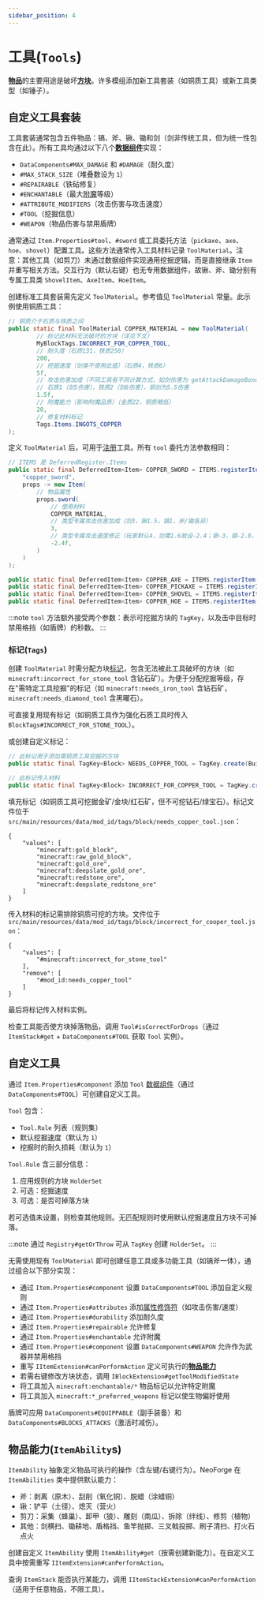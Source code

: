 ```yaml
---
sidebar_position: 4
---
```

# **工具**(`Tools`)

[**物品**](item)的主要用途是破坏[**方块**](block)。许多模组添加新工具套装（如铜质工具）或新工具类型（如锤子）。

## 自定义工具套装

工具套装通常包含五件物品：镐、斧、锹、锄和剑（剑非传统工具，但为统一性包含在此）。所有工具均通过以下八个[**数据组件**](datacomponents)实现：

- `DataComponents#MAX_DAMAGE` 和 `#DAMAGE`（耐久度）
- `#MAX_STACK_SIZE`（堆叠数设为 `1`）
- `#REPAIRABLE`（铁砧修复）
- `#ENCHANTABLE`（最大[附魔](enchantment)等级）
- `#ATTRIBUTE_MODIFIERS`（攻击伤害与攻击速度）
- `#TOOL`（挖掘信息）
- `#WEAPON`（物品伤害与禁用盾牌）

通常通过 `Item.Properties#tool`、`#sword` 或工具委托方法（`pickaxe`、`axe`、`hoe`、`shovel`）配置工具。这些方法通常传入工具材料记录 `ToolMaterial`。注意：其他工具（如剪刀）未通过数据组件实现通用挖掘逻辑，而是直接继承 `Item` 并重写相关方法。交互行为（默认右键）也无专用数据组件，故锹、斧、锄分别有专属工具类 `ShovelItem`、`AxeItem`、`HoeItem`。

创建标准工具套装需先定义 `ToolMaterial`。参考值见 `ToolMaterial` 常量。此示例使用铜质工具：

```java
// 铜质介于石质与铁质之间
public static final ToolMaterial COPPER_MATERIAL = new ToolMaterial(
        // 标记此材料无法破坏的方块（详见下文）
        MyBlockTags.INCORRECT_FOR_COPPER_TOOL,
        // 耐久度（石质131，铁质250）
        200,
        // 挖掘速度（剑类不使用此值）（石质4，铁质6）
        5f,
        // 攻击伤害加成（不同工具有不同计算方式，如剑伤害为 getAttackDamageBonus() + 4）
        // 石质1（剑5伤害），铁质2（剑6伤害），铜剑为5.5伤害
        1.5f,
        // 附魔能力（影响附魔品质）（金质22，铜质略低）
        20,
        // 修复材料标记
        Tags.Items.INGOTS_COPPER
);
```

定义 `ToolMaterial` 后，可用于[注册](registering)工具。所有 `tool` 委托方法参数相同：

```java
// ITEMS 是 DeferredRegister.Items
public static final DeferredItem<Item> COPPER_SWORD = ITEMS.registerItem(
    "copper_sword",
    props -> new Item(
        // 物品属性
        props.sword(
            // 使用材料
            COPPER_MATERIAL,
            // 类型专属攻击伤害加成（剑3，锹1.5，镐1，斧/锄各异）
            3,
            // 类型专属攻击速度修正（玩家默认4，剑需1.6故设-2.4；锹-3，镐-2.8，斧/锄各异）
            -2.4f,
        )
    )
);

public static final DeferredItem<Item> COPPER_AXE = ITEMS.registerItem("copper_axe", props -> new Item(props.axe(...)));
public static final DeferredItem<Item> COPPER_PICKAXE = ITEMS.registerItem("copper_pickaxe", props -> new Item(props.pickaxe(...)));
public static final DeferredItem<Item> COPPER_SHOVEL = ITEMS.registerItem("copper_shovel", props -> new Item(props.shovel(...)));
public static final DeferredItem<Item> COPPER_HOE = ITEMS.registerItem("copper_hoe", props -> new Item(props.hoe(...)));
```

:::note
`tool` 方法额外接受两个参数：表示可挖掘方块的 `TagKey`，以及击中目标时禁用格挡（如盾牌）的秒数。
:::

### **标记**(`Tags`)

创建 `ToolMaterial` 时需分配方块[标记](tags)，包含无法被此工具破坏的方块（如 `minecraft:incorrect_for_stone_tool` 含钻石矿）。为便于分配挖掘等级，存在"需特定工具挖掘"的标记（如 `minecraft:needs_iron_tool` 含钻石矿，`minecraft:needs_diamond_tool` 含黑曜石）。

可直接复用现有标记（如铜质工具作为强化石质工具时传入 `BlockTags#INCORRECT_FOR_STONE_TOOL`）。

或创建自定义标记：
```java
// 此标记用于添加需铜质工具挖掘的方块
public static final TagKey<Block> NEEDS_COPPER_TOOL = TagKey.create(BuiltInRegistries.BLOCK.key(), ResourceLocation.fromNamespaceAndPath(MOD_ID, "needs_copper_tool"));

// 此标记传入材料
public static final TagKey<Block> INCORRECT_FOR_COPPER_TOOL = TagKey.create(BuiltInRegistries.BLOCK.key(), ResourceLocation.fromNamespaceAndPath(MOD_ID, "incorrect_for_cooper_tool"));
```

填充标记（如铜质工具可挖掘金矿/金块/红石矿，但不可挖钻石/绿宝石）。标记文件位于 `src/main/resources/data/mod_id/tags/block/needs_copper_tool.json`：
```json5
{
    "values": [
        "minecraft:gold_block",
        "minecraft:raw_gold_block",
        "minecraft:gold_ore",
        "minecraft:deepslate_gold_ore",
        "minecraft:redstone_ore",
        "minecraft:deepslate_redstone_ore"
    ]
}
```

传入材料的标记需排除铜质可挖的方块。文件位于 `src/main/resources/data/mod_id/tags/block/incorrect_for_cooper_tool.json`：
```json5
{
    "values": [
        "#minecraft:incorrect_for_stone_tool"
    ],
    "remove": [
        "#mod_id:needs_copper_tool"
    ]
}
```

最后将标记传入材料实例。

检查工具能否使方块掉落物品，调用 `Tool#isCorrectForDrops`（通过 `ItemStack#get` + `DataComponents#TOOL` 获取 `Tool` 实例）。

## 自定义工具

通过 `Item.Properties#component` 添加 `Tool` [数据组件](datacomponents)（通过 `DataComponents#TOOL`）可创建自定义工具。

`Tool` 包含：
- `Tool.Rule` 列表（规则集）
- 默认挖掘速度（默认为 `1`）
- 挖掘时的耐久损耗（默认为 `1`）

`Tool.Rule` 含三部分信息：
1. 应用规则的方块 `HolderSet`
2. 可选：挖掘速度
3. 可选：是否可掉落方块

若可选值未设置，则检查其他规则。无匹配规则时使用默认挖掘速度且方块不可掉落。

:::note
通过 `Registry#getOrThrow` 可从 `TagKey` 创建 `HolderSet`。
:::

无需使用现有 `ToolMaterial` 即可创建任意工具或多功能工具（如镐斧一体），通过组合以下部分实现：
- 通过 `Item.Properties#component` 设置 `DataComponents#TOOL` 添加自定义规则
- 通过 `Item.Properties#attributes` 添加[属性修饰符](attributemodifier)（如攻击伤害/速度）
- 通过 `Item.Properties#durability` 添加耐久度
- 通过 `Item.Properties#repairable` 允许修复
- 通过 `Item.Properties#enchantable` 允许附魔
- 通过 `Item.Properties#component` 设置 `DataComponents#WEAPON` 允许作为武器并禁用格挡
- 重写 `IItemExtension#canPerformAction` 定义可执行的[**物品能力**](itemability)
- 若需右键修改方块状态，调用 `IBlockExtension#getToolModifiedState`
- 将工具加入 `minecraft:enchantable/*` 物品标记以允许特定附魔
- 将工具加入 `minecraft:*_preferred_weapons` 标记以使生物偏好使用

盾牌可应用 `DataComponents#EQUIPPABLE`（副手装备）和 `DataComponents#BLOCKS_ATTACKS`（激活时减伤）。

## **物品能力**(`ItemAbility`s)

`ItemAbility` 抽象定义物品可执行的操作（含左键/右键行为）。NeoForge 在 `ItemAbilities` 类中提供默认能力：
- 斧：剥离（原木）、刮削（氧化铜）、脱蜡（涂蜡铜）
- 锹：铲平（土径）、熄灭（营火）
- 剪刀：采集（蜂巢）、卸甲（狼）、雕刻（南瓜）、拆除（绊线）、修剪（植物）
- 其他：剑横扫、锄耕地、盾格挡、鱼竿抛掷、三叉戟投掷、刷子清扫、打火石点火

创建自定义 `ItemAbility` 使用 `ItemAbility#get`（按需创建新能力）。在自定义工具中按需重写 `IItemExtension#canPerformAction`。

查询 `ItemStack` 能否执行某能力，调用 `IItemStackExtension#canPerformAction`（适用于任意物品，不限工具）。

[block]: ../blocks/index.md
[datacomponents]: datacomponents.md
[enchantment]: ../resources/server/enchantments/index.md#enchantment-costs-and-levels
[equippable]: armor.md#equippable
[item]: index.md
[itemability]: #itemabilitys
[registering]: ../concepts/registries.md#methods-for-registering
[tags]: ../resources/server/tags.md